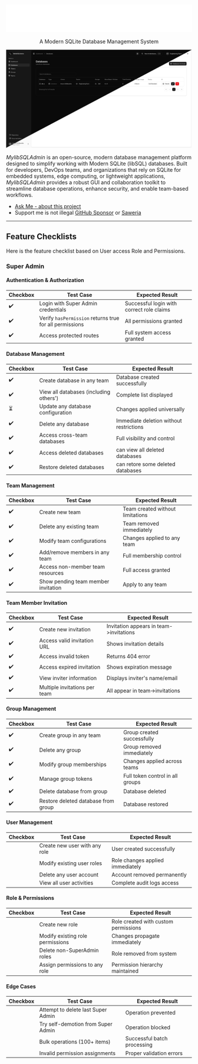 <main>
  <p align="center">
    <picture>
      <source media="(prefers-color-scheme: dark)" srcset="dark-mode.png">
      <source media="(prefers-color-scheme: light)" srcset="light-mode.png">
      <img alt="Shows a black logo in light color mode and a white one in dark color mode." src="dark-mode.png">
    </picture>
  </p>
  <p align="center">A Modern SQLite Database Management System</p>
  <p align="center">
    <img alt="Shows a black logo in light color mode and a white one in dark color mode." src="mylibsql-banner.png">
  </p>
</main>

_MylibSQLAdmin_ is an open-source, modern database management platform designed to simplify working with Modern SQLite (libSQL) databases. Built for developers, DevOps teams, and organizations that rely on SQLite for embedded systems, edge computing, or lightweight applications, _MylibSQLAdmin_ provides a robust GUI and collaboration toolkit to streamline database operations, enhance security, and enable team-based workflows.

- [Ask Me - about this project](https://discordapp.com/users/831132546653880341)
- Support me is not illegal <a href="https://github.com/sponsors/darkterminal">GitHub Sponsor</a> or <a href="https://saweria.co/darkterminal" target="_blank">Saweria</a>

---

## Feature Checklists

Here is the feature checklist based on User access Role and Permissions.

### Super Admin

#### Authentication & Authorization

| Checkbox | Test Case                                                 | Expected Result                           |
| -------- | --------------------------------------------------------- | ----------------------------------------- |
| ✔️      | Login with Super Admin credentials                        | Successful login with correct role claims |
| ✔️      | Verify `hasPermission` returns true for all permissions | All permissions granted                   |
| ✔️      | Access protected routes                                   | Full system access granted                |

#### Database Management

| Checkbox | Test Case                              | Expected Result                         |
| -------- | -------------------------------------- | --------------------------------------- |
| ✔️      | Create database in any team            | Database created successfully           |
| ✔️      | View all databases (including others') | Complete list displayed                 |
| ⏳      | Update any database configuration      | Changes applied universally             |
| ✔️      | Delete any database                    | Immediate deletion without restrictions |
| ✔️      | Access cross-team databases            | Full visibility and control             |
| ✔️      | Access deleted databases               | can view all deleted databases          |
| ✔️      | Restore deleted databases              | can retore some deleted databases       |

#### Team Management

| Checkbox | Test Case                           | Expected Result                  |
| -------- | ----------------------------------- | -------------------------------- |
| ✔️      | Create new team                     | Team created without limitations |
| ✔️      | Delete any existing team            | Team removed immediately         |
| ✔️      | Modify team configurations          | Changes applied to any team      |
| ✔️      | Add/remove members in any team      | Full membership control          |
| ✔️      | Access non-member team resources    | Full access granted              |
| ✔️      | Show pending team member invitation | Apply to any team                |

#### Team Member Invitation

| Checkbox | Test Case                     | Expected Result                         |
| -------- | ----------------------------- | --------------------------------------- |
| ✔️      | Create new invitation         | Invitation appears in team->invitations |
| ✔️      | Access valid invitation URL   | Shows invitation details                |
| ✔️      | Access invalid token          | Returns 404 error                       |
| ✔️      | Access expired invitation     | Shows expiration message                |
| ✔️      | View inviter information      | Displays inviter's name/email           |
| ✔️      | Multiple invitations per team | All appear in team->invitations         |

#### Group Management

| Checkbox | Test Case                           | Expected Result                  |
| -------- | ----------------------------------- | -------------------------------- |
| ✔️      | Create group in any team            | Group created successfully       |
| ✔️      | Delete any group                    | Group removed immediately        |
| ✔️      | Modify group memberships            | Changes applied across teams     |
| ✔️      | Manage group tokens                 | Full token control in all groups |
| ✔️      | Delete database from group          | Database deleted                 |
| ✔️      | Restore deleted database from group | Database restored                |

#### User Management

| Checkbox | Test Case                     | Expected Result                  |
| -------- | ----------------------------- | -------------------------------- |
|       | Create new user with any role | User created successfully        |
|       | Modify existing user roles    | Role changes applied immediately |
|       | Delete any user account       | Account removed permanently      |
|       | View all user activities      | Complete audit logs access       |

#### Role & Permissions

| Checkbox | Test Case                        | Expected Result                      |
| -------- | -------------------------------- | ------------------------------------ |
|       | Create new role                  | Role created with custom permissions |
|       | Modify existing role permissions | Changes propagate immediately        |
|       | Delete non-SuperAdmin roles      | Role removed from system             |
|       | Assign permissions to any role   | Permission hierarchy maintained      |

#### Edge Cases

| Checkbox | Test Case                          | Expected Result             |
| -------- | ---------------------------------- | --------------------------- |
|       | Attempt to delete last Super Admin | Operation prevented         |
|       | Try self-demotion from Super Admin | Operation blocked           |
|       | Bulk operations (100+ items)       | Successful batch processing |
|       | Invalid permission assignments     | Proper validation errors    |
